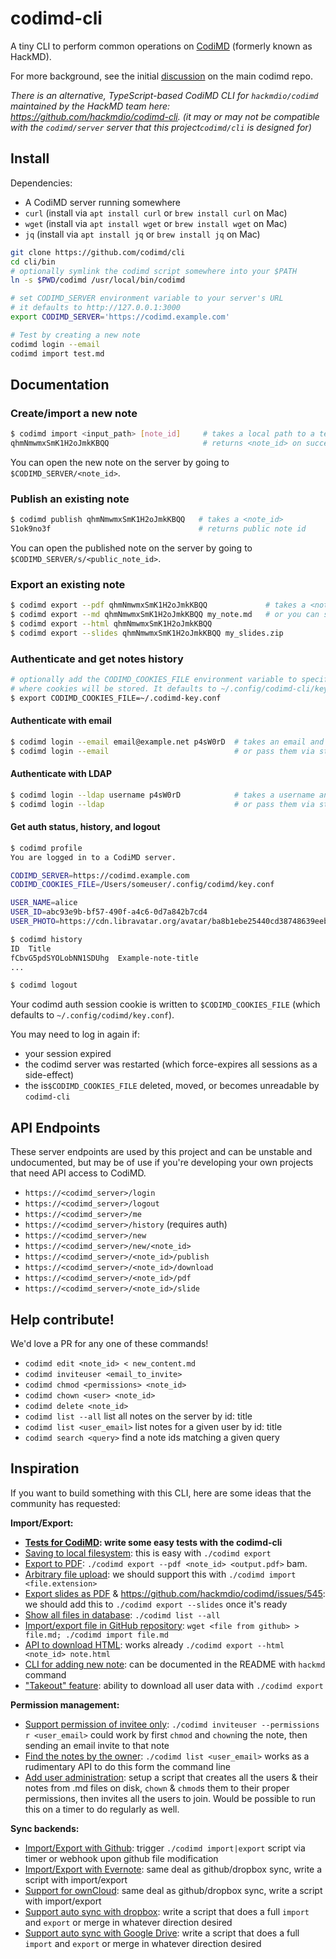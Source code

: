 # codimd-cli

A tiny CLI to perform common operations on [CodiMD](https://github.com/codimd/server) (formerly known as HackMD).

For more background, see the initial [discussion](https://github.com/hackmdio/codimd/issues/808) on the main codimd repo.

*There is an alternative, TypeScript-based CodiMD CLI for `hackmdio/codimd` maintained by the HackMD team here: https://github.com/hackmdio/codimd-cli.*
*(it may or may not be compatible with the `codimd/server` server that this project`codimd/cli` is designed for)*

## Install

Dependencies:
 - A CodiMD server running somewhere
 - `curl` (install via `apt install curl` or `brew install curl` on Mac)
 - `wget` (install via `apt install wget` or `brew install wget` on Mac)
 - `jq` (install via `apt install jq` or `brew install jq` on Mac)

```bash
git clone https://github.com/codimd/cli
cd cli/bin
# optionally symlink the codimd script somewhere into your $PATH
ln -s $PWD/codimd /usr/local/bin/codimd

# set CODIMD_SERVER environment variable to your server's URL
# it defaults to http://127.0.0.1:3000
export CODIMD_SERVER='https://codimd.example.com'  

# Test by creating a new note
codimd login --email
codimd import test.md
```

## Documentation

### Create/import a new note
```bash
$ codimd import <input_path> [note_id]     # takes a local path to a text file, and an optional note id for the new note
qhmNmwmxSmK1H2oJmkKBQQ                     # returns <note_id> on success
```
You can open the new note on the server by going to `$CODIMD_SERVER/<note_id>`.

### Publish an existing note

```bash
$ codimd publish qhmNmwmxSmK1H2oJmkKBQQ   # takes a <note_id>
S1ok9no3f                                 # returns public note id
```
You can open the published note on the server by going to `$CODIMD_SERVER/s/<public_note_id>`.

### Export an existing note

```bash
$ codimd export --pdf qhmNmwmxSmK1H2oJmkKBQQ             # takes a <note_id>, outputs to <note_id>.pdf by default
$ codimd export --md qhmNmwmxSmK1H2oJmkKBQQ my_note.md   # or you can specify an output path explicitly
$ codimd export --html qhmNmwmxSmK1H2oJmkKBQQ
$ codimd export --slides qhmNmwmxSmK1H2oJmkKBQQ my_slides.zip
```

### Authenticate and get notes history

```bash
# optionally add the CODIMD_COOKIES_FILE environment variable to specify
# where cookies will be stored. It defaults to ~/.config/codimd-cli/key.conf
$ export CODIMD_COOKIES_FILE=~/.codimd-key.conf
```
#### Authenticate with email

```bash
$ codimd login --email email@example.net p4sW0rD  # takes an email and password as optional args
$ codimd login --email                            # or pass them via stdin prompt instead
```

#### Authenticate with LDAP

```bash
$ codimd login --ldap username p4sW0rD            # takes a username and a password as optional args
$ codimd login --ldap                             # or pass them via stdin prompt instead
```

#### Get auth status, history, and logout

```bash
$ codimd profile
You are logged in to a CodiMD server.

CODIMD_SERVER=https://codimd.example.com
CODIMD_COOKIES_FILE=/Users/someuser/.config/codimd/key.conf

USER_NAME=alice
USER_ID=abc93e9b-bf57-490f-a4c6-0d7a842b7cd4
USER_PHOTO=https://cdn.libravatar.org/avatar/ba8b1ebe25440cd38748639eebdc8eaf?s=96

$ codimd history
ID  Title
fCbvG5pdSYOLobNN1SDUhg  Example-note-title
...

$ codimd logout
```

Your codimd auth session cookie is written to `$CODIMD_COOKIES_FILE` (which defaults to `~/.config/codimd/key.conf`).

You may need to log in again if:
 - your session expired
 - the codimd server was restarted (which force-expires all sessions as a side-effect)
 - the  is`$CODIMD_COOKIES_FILE` deleted, moved, or becomes unreadable by `codimd-cli`

## API Endpoints

These server endpoints are used by this project and can be unstable and undocumented, but may be of use if you're developing your own projects that need API access to CodiMD.

 - `https://<codimd_server>/login`
 - `https://<codimd_server>/logout`
 - `https://<codimd_server>/me`
 - `https://<codimd_server>/history`  (requires auth)
 - `https://<codimd_server>/new`
 - `https://<codimd_server>/new/<note_id>`
 - `https://<codimd_server>/<note_id>/publish`
 - `https://<codimd_server>/<note_id>/download`
 - `https://<codimd_server>/<note_id>/pdf`
 - `https://<codimd_server>/<note_id>/slide`

## Help contribute!

We'd love a PR for any one of these commands!

 - `codimd edit <note_id> < new_content.md`
 - `codimd inviteuser <email_to_invite>`
 - `codimd chmod <permissions> <note_id>`
 - `codimd chown <user> <note_id>`
 - `codimd delete <note_id>`
 - `codimd list --all` list all notes on the server by id: title
 - `codimd list <user_email>` list notes for a given user by id: title
 - `codimd search <query>` find a note ids matching a given query

## Inspiration

If you want to build something with this CLI, here are some ideas that the community has requested:

**Import/Export:**

- **[Tests for CodiMD](https://github.com/hackmdio/codimd/issues/22): write some easy tests with the codimd-cli**
- [Saving to local filesystem](https://github.com/hackmdio/codimd/issues/90): this is easy with `./codimd export`
- [Export to PDF](https://github.com/hackmdio/codimd/issues/33): `./codimd export --pdf <note_id> <output.pdf>` bam.
- [Arbitrary file upload](https://github.com/hackmdio/codimd/issues/261): we should support this with `./codimd import <file.extension>`
- [Export slides as PDF](https://github.com/hackmdio/codimd/issues/241) & https://github.com/hackmdio/codimd/issues/545: we should add this to `./codimd export --slides` once it's ready
- [Show all files in database](https://github.com/hackmdio/codimd/issues/640): `./codimd list --all`
- [Import/export file in GitHub repository](https://github.com/hackmdio/codimd/issues/218): `wget <file from github> > file.md; ./codimd import file.md`
- [API to download HTML](https://github.com/hackmdio/codimd/issues/515): works already `./codimd export --html <note_id> note.html`
- [CLI for adding new note](https://github.com/hackmdio/codimd/pull/673): can be documented in the README with `hackmd` command
- ["Takeout" feature](https://github.com/hackmdio/codimd/issues/823): ability to download all user data with `./codimd export`

**Permission management:**

- [Support permission of invitee only](https://github.com/hackmdio/codimd/issues/35): `./codimd inviteuser --permissions r <user_email>` could work by first `chmod` and `chown`ing the note, then sending an email invite to that note
- [Find the notes by the owner](https://github.com/hackmdio/codimd/issues/653): `./codimd list <user_email>` works as a rudimentary API to do this form the command line
- [Add user administration](https://github.com/hackmdio/codimd/issues/272): setup a script that creates all the users & their notes from .md files on disk, `chown` & `chmod`s them to their proper permissions, then invites all the users to join.  Would be possible to run this on a timer to do regularly as well.

**Sync backends:**

- [Import/Export with Github](https://github.com/hackmdio/codimd/issues/34): trigger `./codimd import|export` script via timer or webhook upon github file modification
- [Import/Export with Evernote](https://github.com/hackmdio/codimd/issues/97): same deal as github/dropbox sync, write a script with import/export
- [Support for ownCloud](https://github.com/hackmdio/codimd/issues/245): same deal as github/dropbox sync, write a script with import/export
- [Support auto sync with dropbox](https://github.com/hackmdio/codimd/issues/124): write a script that does a full `import` and `export` or merge in whatever direction desired
- [Support auto sync with Google Drive](https://github.com/hackmdio/codimd/issues/275): write a script that does a full `import` and `export` or merge in whatever direction desired
